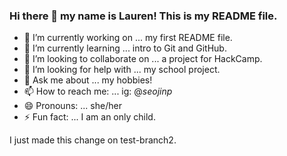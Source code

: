 ### Hi there 👋 my name is Lauren! This is my README file.

- 🔭 I’m currently working on ... my first README file.
- 🌱 I’m currently learning ... intro to Git and GitHub.
- 👯 I’m looking to collaborate on ... a project for HackCamp.
- 🤔 I’m looking for help with ... my school project.
- 💬 Ask me about ... my hobbies!
- 📫 How to reach me: ... ig: @_seojinp_
- 😄 Pronouns: ... she/her
- ⚡ Fun fact: ... I am an only child.



I just made this change on test-branch2.

<!--
**laurenspark/laurenspark** is a ✨ _special_ ✨ repository because its `README.md` (this file) appears on your GitHub profile.

Here are some ideas to get you started:

- 🔭 I’m currently working on ...
- 🌱 I’m currently learning ...
- 👯 I’m looking to collaborate on ...
- 🤔 I’m looking for help with ...
- 💬 Ask me about ...
- 📫 How to reach me: ...
- 😄 Pronouns: ...
- ⚡ Fun fact: ...
-->
